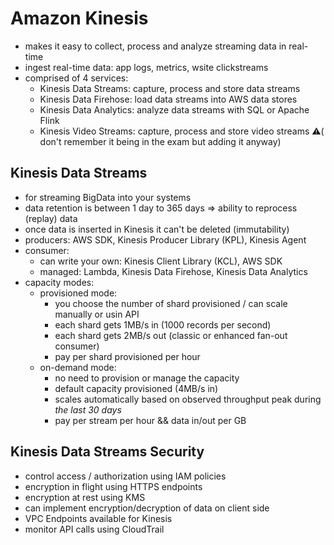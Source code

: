 # Amazon Kinesis

* makes it easy to collect, process and analyze streaming data in real-time
* ingest real-time data: app logs, metrics, wsite clickstreams
* comprised of 4 services:
  * Kinesis Data Streams: capture, process and store data streams
  * Kinesis Data Firehose: load data streams into AWS data stores
  * Kinesis Data Analytics: analyze data streams with SQL or Apache Flink
  * Kinesis Video Streams: capture, process and store video streams ⚠(️️ don't remember it being in the exam but adding it anyway)

## Kinesis Data Streams

* for streaming BigData into your systems
* data retention is between 1 day to 365 days => ability to reprocess (replay) data
* once data is inserted in Kinesis it can't be deleted (immutability)
* producers: AWS SDK, Kinesis Producer Library (KPL), Kinesis Agent
* consumer:
  * can write your own: Kinesis Client Library (KCL), AWS SDK
  * managed: Lambda, Kinesis Data Firehose, Kinesis Data Analytics
* capacity modes:
  * provisioned mode:
    * you choose the number of shard provisioned / can scale manually or usin API
    * each shard gets 1MB/s in (1000 records per second)
    * each shard gets 2MB/s out (classic or enhanced fan-out consumer)
    * pay per shard provisioned per hour
  * on-demand mode:
    * no need to provision or manage the capacity
    * default capacity provisioned (4MB/s in)
    * scales automatically based on observed throughput peak during *the last 30 days*
    * pay per stream per hour && data in/out per GB

## Kinesis Data Streams Security

* control access / authorization using IAM policies
* encryption in flight using HTTPS endpoints
* encryption at rest using KMS
* can implement encryption/decryption of data on client side
* VPC Endpoints available for Kinesis
* monitor API calls using CloudTrail
